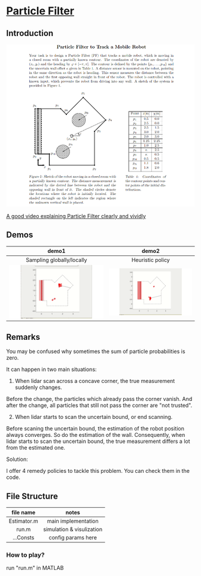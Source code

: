 # [Particle Filter](https://www.wikiwand.com/en/Particle_filter)

## Introduction

![](https://github.com/yuliangzhong/EKF_and_PF/blob/master/Particle_Filter/demos/fig.png)

[A good video explaining Particle Filter clearly and vividly](https://www.youtube.com/watch?v=NrzmH_yerBU)

## Demos

|demo1| demo2|
|:---:|:---:|
| Sampling globally/locally | Heuristic policy|
|![](https://github.com/yuliangzhong/EKF_and_PF/blob/master/Particle_Filter/demos/demo1.gif)|![](https://github.com/yuliangzhong/EKF_and_PF/blob/master/Particle_Filter/demos/demo_advanced.gif)|

## Remarks

You may be confused why sometimes the sum of particle probabilities is zero.

It can happen in two main situations:

1. When lidar scan across a concave corner, the true measurement suddenly changes.

Before the change, the particles which already pass the corner vanish. And after the change, all particles that still not pass the corner are "not trusted".

2. When lidar starts to scan the uncertain bound, or end scanning.

Before scaning the uncertain bound, the estimation of the robot position always converges. So do the estimation of the wall. Consequently, when lidar starts to scan the uncertain bound, the true measurement differs a lot from the estimated one.

Solution: 

I offer 4 remedy policies to tackle this problem. You can check them in the code.

## File Structure

| file name| notes|
|:---:|:---:|
| Estimator.m | main implementation |
| run.m | simulation & visulization |
| ...Consts | config params here |

### How to play? 

run "run.m" in MATLAB






